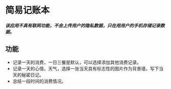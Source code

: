 # 简易记账本
##### 该应用不具有联网功能，不会上传用户的隐私数据，只在用用户的手机存储记录数据。
## 功能
- 记录一天的消费，一日三餐是默认，可以选择添加其他消费记录。
- 记录一天的心情，天气，选择一张当天具有标志性的图片作为背景墙，写下当天的秘密日记。
- 总结一段时间的消费情况。

